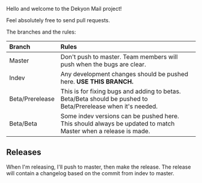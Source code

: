 Hello and welcome to the Dekyon Mail project!

Feel absolutely free to send pull requests.

The branches and the rules:

Branch|Rules
:--|:--
Master|Don't push to master. Team members will push when the bugs are clear.
Indev|Any development changes should be pushed here. **USE THIS BRANCH.**
Beta/Prerelease|This is for fixing bugs and adding to betas. Beta/Beta should be pushed to Beta/Prerelease when it's needed.
Beta/Beta|Some indev versions can be pushed here. This should always be updated to match Master when a release is made.

## Releases
When I'm releasing, I'll push to master, then make the release. The release will contain a changelog based on the commit from indev to master.
